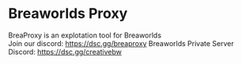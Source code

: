 # Breaworlds Proxy
BreaProxy is an explotation tool for Breaworlds </br>
Join our discord: https://dsc.gg/breaproxy
Breaworlds Private Server Discord: https://dsc.gg/creativebw
